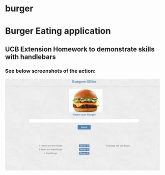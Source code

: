 # burger
# Burger Eating application
## UCB Extension Homework to demonstrate skills with handlebars
### See below screenshots of the action:
![GitHub Logo](./views/layouts/images/burgers.png)

